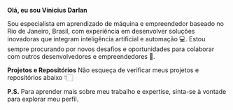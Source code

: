 **Olá, eu sou Vinicius Darlan**

Sou especialista em aprendizado de máquina e empreendedor baseado no Rio de Janeiro, Brasil, com experiência em desenvolver soluções inovadoras que integram inteligência artificial e automação 💻. Estou sempre procurando por novos desafios e oportunidades para colaborar com outros desenvolvedores e empreendedores 🤝.

**Projetos e Repositórios**
Não esqueça de verificar meus projetos e repositórios abaixo 👇🏻

**P.S.**
Para aprender mais sobre meu trabalho e expertise, sinta-se à vontade para explorar meu perfil.
